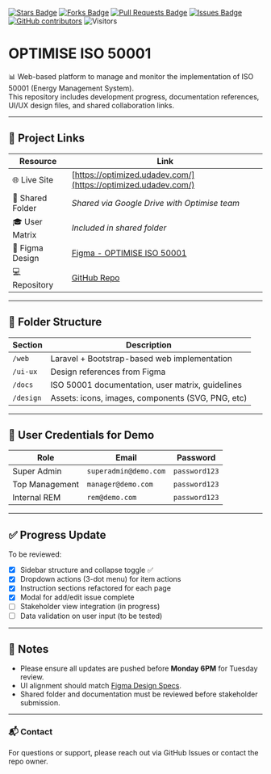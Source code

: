 <a href="https://github.com/drshahizan/short-course/stargazers"><img src="https://img.shields.io/github/stars/drshahizan/short-course" alt="Stars Badge"/></a>
<a href="https://github.com/drshahizan/short-course/network/members"><img src="https://img.shields.io/github/forks/drshahizan/short-course" alt="Forks Badge"/></a>
<a href="https://github.com/drshahizan/short-course/pulls"><img src="https://img.shields.io/github/issues-pr/drshahizan/short-course" alt="Pull Requests Badge"/></a>
<a href="https://github.com/drshahizan/short-course"><img src="https://img.shields.io/github/issues/drshahizan/short-course" alt="Issues Badge"/></a>
<a href="https://github.com/drshahizan/short-course/graphs/contributors"><img alt="GitHub contributors" src="https://img.shields.io/github/contributors/drshahizan/short-course?color=2b9348"></a>
![Visitors](https://api.visitorbadge.io/api/visitors?path=https%3A%2F%2Fgithub.com%2Fdrshahizan%2Fshort-course&labelColor=%23d9e3f0&countColor=%23697689&style=flat)


# OPTIMISE ISO 50001

📊 Web-based platform to manage and monitor the implementation of ISO 50001 (Energy Management System).  
This repository includes development progress, documentation references, UI/UX design files, and shared collaboration links.

---

## 🔗 Project Links

| Resource       | Link                                                                 |
|----------------|----------------------------------------------------------------------|
| 🌐 Live Site   | [https://optimized.udadev.com/](https://optimized.udadev.com/)      |
| 📁 Shared Folder | _Shared via Google Drive with Optimise team_                        |
| 🎓 User Matrix | _Included in shared folder_                                           |
| 🎨 Figma Design | [Figma - OPTIMISE ISO 50001](https://www.figma.com/design/APwwHlkPntSo4tMYO2dprU/OPTIMISE-ISO-50001?node-id=305-4714&t=WU3Qj3T31TBrwrcV-1) |
| 💻 Repository  | [GitHub Repo](https://github.com/drshahizan/optimise)               |

---

## 📁 Folder Structure

| Section      | Description                                      |
|--------------|--------------------------------------------------|
| `/web`       | Laravel + Bootstrap-based web implementation     |
| `/ui-ux`     | Design references from Figma                     |
| `/docs`      | ISO 50001 documentation, user matrix, guidelines |
| `/design`    | Assets: icons, images, components (SVG, PNG, etc)|

---

## 👥 User Credentials for Demo

| Role              | Email                    | Password       |
|-------------------|--------------------------|----------------|
| Super Admin       | `superadmin@demo.com`     | `password123`  |
| Top Management    | `manager@demo.com`        | `password123`  |
| Internal REM      | `rem@demo.com`            | `password123`  |

---

## ✅ Progress Update  
To be reviewed:

- [x] Sidebar structure and collapse toggle ✅ 
- [x] Dropdown actions (3-dot menu) for item actions  
- [x] Instruction sections refactored for each page  
- [x] Modal for add/edit issue complete  
- [ ] Stakeholder view integration (in progress)  
- [ ] Data validation on user input (to be tested)

---

## 📌 Notes

- Please ensure all updates are pushed before **Monday 6PM** for Tuesday review.
- UI alignment should match [Figma Design Specs](https://www.figma.com/design/APwwHlkPntSo4tMYO2dprU/OPTIMISE-ISO-50001).
- Shared folder and documentation must be reviewed before stakeholder submission.

---

### 📬 Contact

For questions or support, please reach out via GitHub Issues or contact the repo owner.
